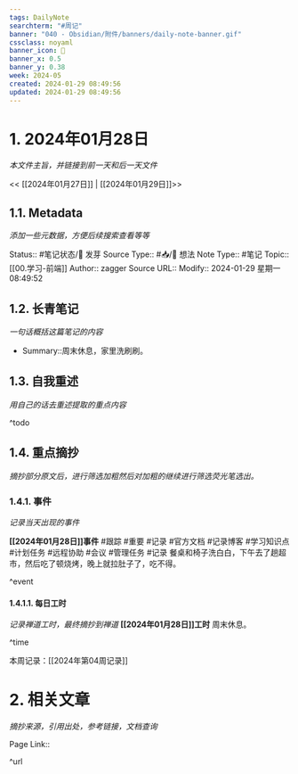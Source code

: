 ```yaml
---
tags: DailyNote
searchterm: "#周记"
banner: "040 - Obsidian/附件/banners/daily-note-banner.gif"
cssclass: noyaml
banner_icon: 💌
banner_x: 0.5
banner_y: 0.38
week: 2024-05
created: 2024-01-29 08:49:56
updated: 2024-01-29 08:49:56
---
```


# 1. 2024年01月28日

_本文件主旨，并链接到前一天和后一天文件_

<< [[2024年01月27日]] | [[2024年01月29日]]>>

## 1.1. Metadata

_添加一些元数据，方便后续搜索查看等等_

Status:: #笔记状态/🌱 发芽
Source Type:: #📥/💭 想法 
Note Type:: #笔记
Topic:: [[00.学习-前端]]
Author:: zagger
Source URL::
Modify:: 2024-01-29 星期一 08:49:52

## 1.2. 长青笔记

_一句话概括这篇笔记的内容_

- Summary::周末休息，家里洗刷刷。

## 1.3. 自我重述

_用自己的话去重述提取的重点内容_

^todo

## 1.4. 重点摘抄

_摘抄部分原文后，进行筛选加粗然后对加粗的继续进行筛选荧光笔选出。_

### 1.4.1. 事件

_记录当天出现的事件_

**[[2024年01月28日]]事件** 
#跟踪 #重要 #记录 #官方文档 #记录博客 #学习知识点 #计划任务 #远程协助 #会议 #管理任务
#记录 餐桌和椅子洗白白，下午去了趟超市，然后吃了顿烧烤，晚上就拉肚子了，吃不得。

^event

#### 1.4.1.1. 每日工时

_记录禅道工时，最终摘抄到禅道_
**[[2024年01月28日]]工时**
周末休息。

^time

本周记录：[[2024年第04周记录]]

# 2. 相关文章

_摘抄来源，引用出处，参考链接，文档查询_

Page Link::

^url
